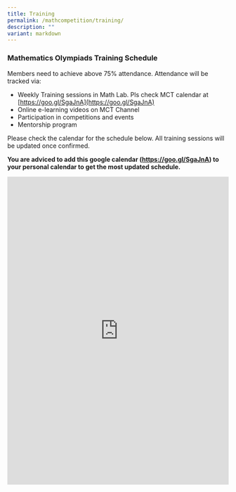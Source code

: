 ```yaml
---
title: Training
permalink: /mathcompetition/training/
description: ""
variant: markdown
---
```

### Mathematics Olympiads Training Schedule

Members need to achieve above 75% attendance. Attendance will be tracked via:

*   Weekly Training sessions in Math Lab. Pls check MCT calendar at [https://goo.gl/SgaJnA](https://goo.gl/SgaJnA)
*   Online e-learning videos on MCT Channel
*   Participation in competitions and events
*   Mentorship program

Please check the calendar for the schedule below. All training sessions will be updated once confirmed.

**You are adviced to add this google calendar (https://goo.gl/SgaJnA) to your personal calendar to get the most updated schedule.**

<iframe loading="lazy" id="acs-calendar" style="border: 0;" src="https://www.google.com/calendar/embed?src=20sfbkl265kcfktgjebq1s4qv4@group.calendar.google.com&amp;ctz=Asia/Singapore" width="100%" height="700" frameborder="0" scrolling="yes"></iframe>